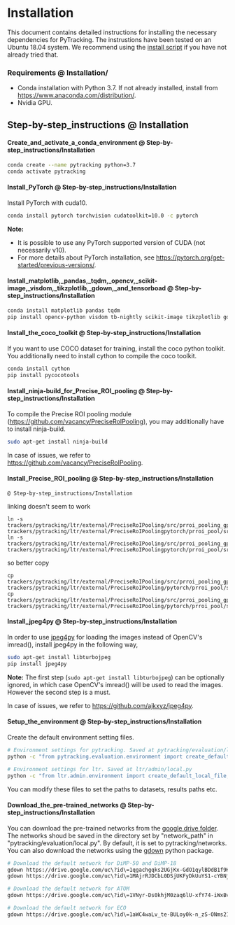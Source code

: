 # Installation

This document contains detailed instructions for installing the necessary dependencies for PyTracking. The instrustions have been tested on an Ubuntu 18.04 system. We recommend using the [install script](install.sh) if you have not already tried that.  

### Requirements       @ Installation/
* Conda installation with Python 3.7. If not already installed, install from https://www.anaconda.com/distribution/.
* Nvidia GPU.

## Step-by-step_instructions       @ Installation
#### Create_and_activate_a_conda_environment       @ Step-by-step_instructions/Installation
```bash
conda create --name pytracking python=3.7
conda activate pytracking
```

#### Install_PyTorch       @ Step-by-step_instructions/Installation
Install PyTorch with cuda10.  
```bash
conda install pytorch torchvision cudatoolkit=10.0 -c pytorch
```

**Note:**  
- It is possible to use any PyTorch supported version of CUDA (not necessarily v10).   
- For more details about PyTorch installation, see https://pytorch.org/get-started/previous-versions/.  

#### Install_matplotlib,_pandas,_tqdm,_opencv,_scikit-image,_visdom,_tikzplotlib,_gdown,_and_tensorboad       @ Step-by-step_instructions/Installation
```bash
conda install matplotlib pandas tqdm
pip install opencv-python visdom tb-nightly scikit-image tikzplotlib gdown
```


#### Install_the_coco_toolkit       @ Step-by-step_instructions/Installation
If you want to use COCO dataset for training, install the coco python toolkit. You additionally need to install cython to compile the coco toolkit.
```bash
conda install cython
pip install pycocotools
```


#### Install_ninja-build_for_Precise_ROI_pooling       @ Step-by-step_instructions/Installation
To compile the Precise ROI pooling module (https://github.com/vacancy/PreciseRoIPooling), you may additionally have to install ninja-build.
```bash
sudo apt-get install ninja-build
```
In case of issues, we refer to https://github.com/vacancy/PreciseRoIPooling. 

#### Install_Precise_ROI_pooling       @ Step-by-step_instructions/Installation
    @ Step-by-step_instructions/Installation
linking doesn't seem to work

```
ln -s trackers/pytracking/ltr/external/PreciseRoIPooling/src/prroi_pooling_gpu_impl.cu trackers/pytracking/ltr/external/PreciseRoIPoolingpytorch/prroi_pool/src/prroi_pooling_gpu_impl.cu
ln -s trackers/pytracking/ltr/external/PreciseRoIPooling/src/prroi_pooling_gpu_impl.cuh trackers/pytracking/ltr/external/PreciseRoIPoolingpytorch/prroi_pool/src/prroi_pooling_gpu_impl.cuh
```

so better copy
```
cp trackers/pytracking/ltr/external/PreciseRoIPooling/src/prroi_pooling_gpu_impl.cu trackers/pytracking/ltr/external/PreciseRoIPooling/pytorch/prroi_pool/src/prroi_pooling_gpu_impl.cu
cp trackers/pytracking/ltr/external/PreciseRoIPooling/src/prroi_pooling_gpu_impl.cuh trackers/pytracking/ltr/external/PreciseRoIPooling/pytorch/prroi_pool/src/prroi_pooling_gpu_impl.cuh
```

#### Install_jpeg4py       @ Step-by-step_instructions/Installation
In order to use [jpeg4py](https://github.com/ajkxyz/jpeg4py) for loading the images instead of OpenCV's imread(), install jpeg4py in the following way,  
```bash
sudo apt-get install libturbojpeg
pip install jpeg4py 
```

**Note:** The first step (```sudo apt-get install libturbojpeg```) can be optionally ignored, in which case OpenCV's imread() will be used to read the images. However the second step is a must.  

In case of issues, we refer to https://github.com/ajkxyz/jpeg4py.  


#### Setup_the_environment       @ Step-by-step_instructions/Installation
Create the default environment setting files. 
```bash
# Environment settings for pytracking. Saved at pytracking/evaluation/local.py
python -c "from pytracking.evaluation.environment import create_default_local_file; create_default_local_file()"

# Environment settings for ltr. Saved at ltr/admin/local.py
python -c "from ltr.admin.environment import create_default_local_file; create_default_local_file()"
```

You can modify these files to set the paths to datasets, results paths etc.  


#### Download_the_pre-trained_networks       @ Step-by-step_instructions/Installation
You can download the pre-trained networks from the [google drive folder](https://drive.google.com/drive/folders/1WVhJqvdu-_JG1U-V0IqfxTUa1SBPnL0O). 
The networks shoud be saved in the directory set by "network_path" in "pytracking/evaluation/local.py". By default, it is set to 
pytracking/networks.
You can also download the networks using the [gdown](https://github.com/wkentaro/gdown) python package.

```bash
# Download the default network for DiMP-50 and DiMP-18
gdown https://drive.google.com/uc\?id\=1qgachgqks2UGjKx-GdO1qylBDdB1f9KN -O pytracking/networks/dimp50.pth
gdown https://drive.google.com/uc\?id\=1MAjrRJDCbL0DSjUKFyDkUuYS1-cYBNjk -O pytracking/networks/dimp18.pth

# Download the default network for ATOM
gdown https://drive.google.com/uc\?id\=1VNyr-Ds0khjM0zaq6lU-xfY74-iWxBvU -O pytracking/networks/atom_default.pth

# Download the default network for ECO
gdown https://drive.google.com/uc\?id\=1aWC4waLv_te-BULoy0k-n_zS-ONms21S -O pytracking/networks/resnet18_vggmconv1.pth
```

